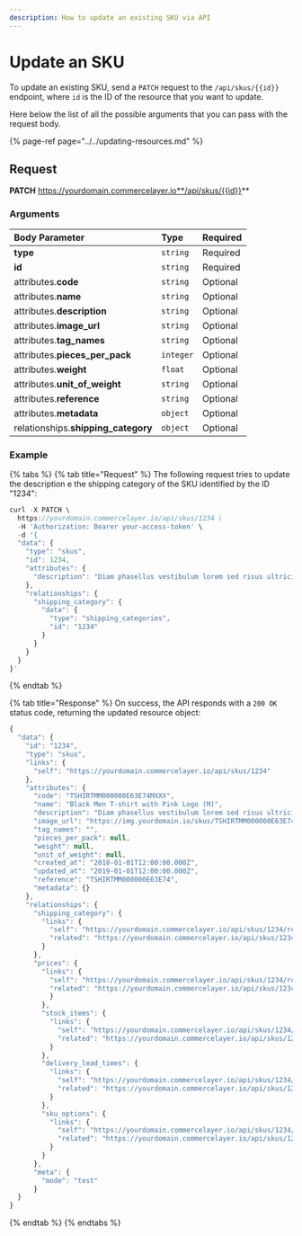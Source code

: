 ```yaml
---
description: How to update an existing SKU via API
---
```


# Update an SKU

To update an existing SKU, send a `PATCH` request to the `/api/skus/{{id}}` endpoint, where `id` is the ID of the resource that you want to update. 

Here below the list of all the possible arguments that you can pass with the request body.

{% page-ref page="../../updating-resources.md" %}

## Request

**PATCH** https://yourdomain.commercelayer.io**/api/skus/{{id}}**

### Arguments

| Body Parameter | Type | Required |
| :--- | :--- | :--- |
| **type** | `string` | Required |
| **id** | `string` | Required |
| attributes.**code** | `string` | Optional |
| attributes.**name** | `string` | Optional |
| attributes.**description** | `string` | Optional |
| attributes.**image\_url** | `string` | Optional |
| attributes.**tag\_names** | `string` | Optional |
| attributes.**pieces\_per\_pack** | `integer` | Optional |
| attributes.**weight** | `float` | Optional |
| attributes.**unit\_of\_weight** | `string` | Optional |
| attributes.**reference** | `string` | Optional |
| attributes.**metadata** | `object` | Optional |
| relationships.**shipping\_category** | `object` | Optional |

### Example

{% tabs %}
{% tab title="Request" %}
The following request tries to update the description e the shipping category of the SKU identified by the ID "1234":

```javascript
curl -X PATCH \
  https://yourdomain.commercelayer.io/api/skus/1234 \
  -H 'Authorization: Bearer your-access-token' \
  -d '{
  "data": {
    "type": "skus",
    "id": 1234,
    "attributes": {
      "description": "Diam phasellus vestibulum lorem sed risus ultricies tristique nulla. Suspendisse ultrices gravida dictum fusce ut placerat orci nulla pellentesque."
    },
    "relationships": {
      "shipping_category": {
    	"data": {
    	  "type": "shipping_categories",
          "id": "1234"
        }
      }
    }
  }
}'
```
{% endtab %}

{% tab title="Response" %}
On success, the API responds with a `200 OK` status code, returning the updated resource object:

```javascript
{
  "data": {
    "id": "1234",
    "type": "skus",
    "links": {
      "self": "https://yourdomain.commercelayer.io/api/skus/1234"
    },
    "attributes": {
      "code": "TSHIRTMM000000E63E74MXXX",
      "name": "Black Men T-shirt with Pink Logo (M)",
      "description": "Diam phasellus vestibulum lorem sed risus ultricies tristique nulla. Suspendisse ultrices gravida dictum fusce ut placerat orci nulla pellentesque.",
      "image_url": "https://img.yourdomain.io/skus/TSHIRTMM000000E63E74.png?fm=jpg&q=90",
      "tag_names": "",
      "pieces_per_pack": null,
      "weight": null,
      "unit_of_weight": null,
      "created_at": "2018-01-01T12:00:00.000Z",
      "updated_at": "2019-01-01T12:00:00.000Z",
      "reference": "TSHIRTMM000000E63E74",
      "metadata": {}
    },
    "relationships": {
      "shipping_category": {
        "links": {
          "self": "https://yourdomain.commercelayer.io/api/skus/1234/relationships/shipping_category",
          "related": "https://yourdomain.commercelayer.io/api/skus/1234/shipping_category"
        }
      },
      "prices": {
        "links": {
          "self": "https://yourdomain.commercelayer.io/api/skus/1234/relationships/prices",
          "related": "https://yourdomain.commercelayer.io/api/skus/1234/prices"
          }
        },
        "stock_items": {
          "links": {
            "self": "https://yourdomain.commercelayer.io/api/skus/1234/relationships/stock_items",
            "related": "https://yourdomain.commercelayer.io/api/skus/1234/stock_items"
          }
        },
        "delivery_lead_times": {
          "links": {
            "self": "https://yourdomain.commercelayer.io/api/skus/1234/relationships/delivery_lead_times",
            "related": "https://yourdomain.commercelayer.io/api/skus/1234/delivery_lead_times"
          }
        },
        "sku_options": {
          "links": {
            "self": "https://yourdomain.commercelayer.io/api/skus/1234/relationships/sku_options",
            "related": "https://yourdomain.commercelayer.io/api/skus/1234/sku_options"
          }
        }
      },
      "meta": {
        "mode": "test"
      }
  }
}
```
{% endtab %}
{% endtabs %}

